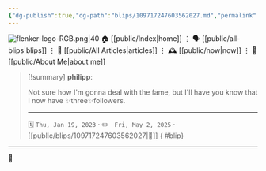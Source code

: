 ```yaml
---
{"dg-publish":true,"dg-path":"blips/109717247603562027.md","permalink":"/blips/109717247603562027/","title":"philipp on mastodon @ 2023-01-19","created":"2023-01-19T18:18:57","updated":"2025-05-02T08:50:43"}
---
```



<div class="transclusion internal-embed is-loaded"><div class="markdown-embed">




![flenker-logo-RGB.png|40](/img/user/attachments/flenker-logo-RGB.png)
🏠 [[public/Index\|home]]  ⋮ 🗣️ [[public/all-blips\|blips]] ⋮  📝 [[public/All Articles\|articles]]  ⋮ 🕰️ [[public/now\|now]] ⋮ 🪪 [[public/About Me\|about me]]


</div></div>


> [!summary] **philipp**:
>
> Not sure how I'm gonna deal with the fame, but I'll have you know that I now have ✨three✨followers.
> - - -
>
> 🗓️ <code>Thu, Jan 19, 2023</code>  · ✏️ <code> Fri, May 2, 2025</code>  · [[public/blips/109717247603562027\|🔗]]
{ #blip}


- - -

 👾
